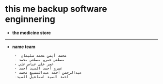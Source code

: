 this me backup software enginnering
====================================
 - **the medicine store**
 ------------------------------
 - **name team**


		-  محمد أيمن محمد سليمان
		- مصطفى عمرو مصطفى محمد
		- عمر علي عباس علي
		- عمرو أحمد السيد أحمد 
		- عبدالرحمن أحمد عبدالسميع محمد
		-احمد السيد اسماعيل السيد
